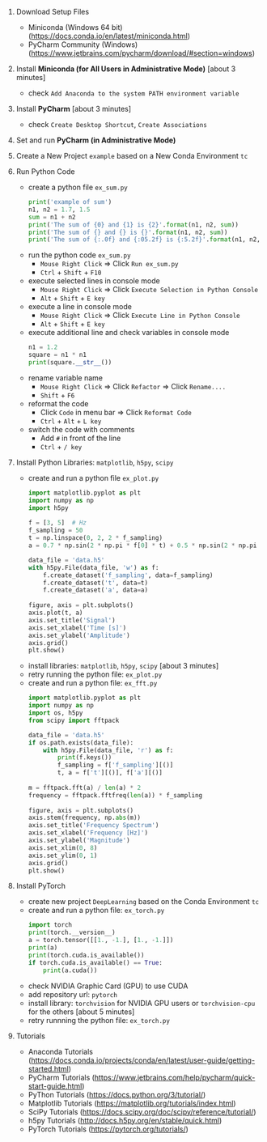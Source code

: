 1. Download Setup Files
    - Miniconda (Windows 64 bit) (https://docs.conda.io/en/latest/miniconda.html)
    - PyCharm Community (Windows) (https://www.jetbrains.com/pycharm/download/#section=windows)

1. Install **Miniconda (for All Users in Administrative Mode)** [about 3 minutes]
    - check `Add Anaconda to the system PATH environment variable`

1. Install **PyCharm** [about 3 minutes]
    - check `Create Desktop Shortcut`, `Create Associations`

1. Set and run **PyCharm (in Administrative Mode)**

1. Create a New Project `example` based on a New Conda Environment `tc`

1. Run Python Code
    - create a python file `ex_sum.py`
        ```python
        print('example of sum')
        n1, n2 = 1.7, 1.5
        sum = n1 + n2
        print('The sum of {0} and {1} is {2}'.format(n1, n2, sum))
        print('The sum of {} and {} is {}'.format(n1, n2, sum))
        print('The sum of {:.0f} and {:05.2f} is {:5.2f}'.format(n1, n2, sum))
        ```
    - run the python code `ex_sum.py`
        - `Mouse Right Click` => Click `Run ex_sum.py`
        - `Ctrl` + `Shift` + `F10`        
    - execute selected lines in console mode
        - `Mouse Right Click` => Click `Execute Selection in Python Console`
        - `Alt` + `Shift` + `E key`        
    - execute a line in console mode
        - `Mouse Right Click` => Click `Execute Line in Python Console`
        - `Alt` + `Shift` + `E key`        
    - execute additional line and check variables in console mode
        ```python
        n1 = 1.2
        square = n1 * n1
        print(square.__str__())
        ```
    - rename variable name
        - `Mouse Right Click` => Click `Refactor` => Click `Rename....`
        - `Shift` + `F6`        
    - reformat the code
        - Click `Code` in menu bar => Click `Reformat Code`
        - `Ctrl` + `Alt` + `L key`
    - switch the code with comments
        - Add `#` in front of the line
        - `Ctrl` + `/ key`
        
1. Install Python Libraries: `matplotlib`, `h5py`, `scipy`    
    - create and run a python file `ex_plot.py`
        ```python
        import matplotlib.pyplot as plt
        import numpy as np
        import h5py
            
        f = [3, 5]  # Hz
        f_sampling = 50
        t = np.linspace(0, 2, 2 * f_sampling)
        a = 0.7 * np.sin(2 * np.pi * f[0] * t) + 0.5 * np.sin(2 * np.pi * f[1] * t)

        data_file = 'data.h5'
        with h5py.File(data_file, 'w') as f:
            f.create_dataset('f_sampling', data=f_sampling)
            f.create_dataset('t', data=t)
            f.create_dataset('a', data=a)
            
        figure, axis = plt.subplots()
        axis.plot(t, a)
        axis.set_title('Signal')
        axis.set_xlabel('Time [s]')
        axis.set_ylabel('Amplitude')
        axis.grid()
        plt.show()
        ```        
    - install libraries: `matplotlib`, `h5py`, `scipy` [about 3 minutes]
    - retry running the python file: `ex_plot.py`
    - create and run a python file: `ex_fft.py`
        ```python
        import matplotlib.pyplot as plt
        import numpy as np
        import os, h5py
        from scipy import fftpack

        data_file = 'data.h5'
        if os.path.exists(data_file):
            with h5py.File(data_file, 'r') as f:
                print(f.keys())
                f_sampling = f['f_sampling'][()]
                t, a = f['t'][()], f['a'][()]
                
        m = fftpack.fft(a) / len(a) * 2
        frequency = fftpack.fftfreq(len(a)) * f_sampling
            
        figure, axis = plt.subplots()
        axis.stem(frequency, np.abs(m))
        axis.set_title('Frequency Spectrum')
        axis.set_xlabel('Frequency [Hz]')
        axis.set_ylabel('Magnitude')
        axis.set_xlim(0, 8)
        axis.set_ylim(0, 1)
        axis.grid()
        plt.show()
        ```        
        
1. Install PyTorch
    - create new project `DeepLearning` based on the Conda Environment `tc`
    - create and run a python file: `ex_torch.py`
        ```python
        import torch
        print(torch.__version__)
        a = torch.tensor([[1., -1.], [1., -1.]])
        print(a)
        print(torch.cuda.is_available())
        if torch.cuda.is_available() == True:
            print(a.cuda())
        ```        
    - check NVIDIA Graphic Card (GPU) to use CUDA
    - add repository url: `pytorch`
    - install library: `torchvision` for NVIDIA GPU users or `torchvision-cpu` for the others [about 5 minutes]
    - retry runnning the python file: `ex_torch.py`
            
1. Tutorials
    - Anaconda Tutorials (https://docs.conda.io/projects/conda/en/latest/user-guide/getting-started.html)
    - PyCharm Tutorials (https://www.jetbrains.com/help/pycharm/quick-start-guide.html)
    - PyThon Tutorials (https://docs.python.org/3/tutorial/)
    - Matplotlib Tutorials (https://matplotlib.org/tutorials/index.html)
    - SciPy Tutorials (https://docs.scipy.org/doc/scipy/reference/tutorial/)
    - h5py Tutorials (http://docs.h5py.org/en/stable/quick.html)
    - PyTorch Tutorials (https://pytorch.org/tutorials/)
